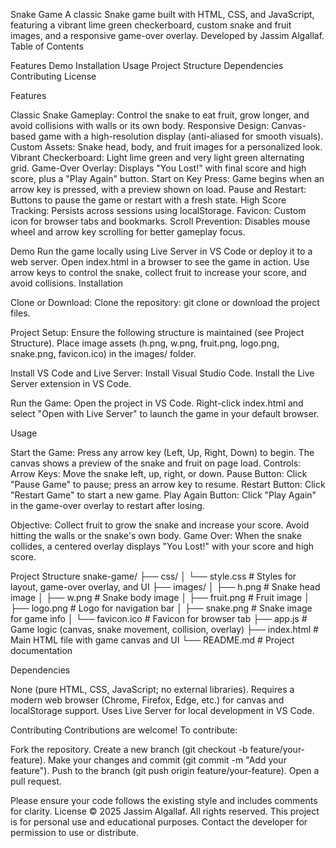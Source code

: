 Snake Game
A classic Snake game built with HTML, CSS, and JavaScript, featuring a vibrant lime green checkerboard, custom snake and fruit images, and a responsive game-over overlay. Developed by Jassim Algallaf.
Table of Contents 

Features
Demo
Installation
Usage
Project Structure
Dependencies
Contributing
License

Features

Classic Snake Gameplay: Control the snake to eat fruit, grow longer, and avoid collisions with walls or its own body.
Responsive Design: Canvas-based game with a high-resolution display (anti-aliased for smooth visuals).
Custom Assets: Snake head, body, and fruit images for a personalized look.
Vibrant Checkerboard: Light lime green and very light green alternating grid.
Game-Over Overlay: Displays "You Lost!" with final score and high score, plus a "Play Again" button.
Start on Key Press: Game begins when an arrow key is pressed, with a preview shown on load.
Pause and Restart: Buttons to pause the game or restart with a fresh state.
High Score Tracking: Persists across sessions using localStorage.
Favicon: Custom icon for browser tabs and bookmarks.
Scroll Prevention: Disables mouse wheel and arrow key scrolling for better gameplay focus.


Demo
Run the game locally using Live Server in VS Code or deploy it to a web server. Open index.html in a browser to see the game in action. Use arrow keys to control the snake, collect fruit to increase your score, and avoid collisions.
Installation

Clone or Download:
Clone the repository: git clone <repository-url> or download the project files.


Project Setup:
Ensure the following structure is maintained (see Project Structure).
Place image assets (h.png, w.png, fruit.png, logo.png, snake.png, favicon.ico) in the images/ folder.


Install VS Code and Live Server:
Install Visual Studio Code.
Install the Live Server extension in VS Code.


Run the Game:
Open the project in VS Code.
Right-click index.html and select "Open with Live Server" to launch the game in your default browser.



Usage

Start the Game: Press any arrow key (Left, Up, Right, Down) to begin. The canvas shows a preview of the snake and fruit on page load.
Controls:
Arrow Keys: Move the snake left, up, right, or down.
Pause Button: Click "Pause Game" to pause; press an arrow key to resume.
Restart Button: Click "Restart Game" to start a new game.
Play Again Button: Click "Play Again" in the game-over overlay to restart after losing.


Objective: Collect fruit to grow the snake and increase your score. Avoid hitting the walls or the snake's own body.
Game Over: When the snake collides, a centered overlay displays "You Lost!" with your score and high score.

Project Structure
snake-game/
├── css/
│   └── style.css           # Styles for layout, game-over overlay, and UI
├── images/
│   ├── h.png              # Snake head image
│   ├── w.png              # Snake body image
│   ├── fruit.png          # Fruit image
│   ├── logo.png           # Logo for navigation bar
│   ├── snake.png          # Snake image for game info
│   └── favicon.ico        # Favicon for browser tab
├── app.js                 # Game logic (canvas, snake movement, collision, overlay)
├── index.html             # Main HTML file with game canvas and UI
└── README.md              # Project documentation

Dependencies

None (pure HTML, CSS, JavaScript; no external libraries).
Requires a modern web browser (Chrome, Firefox, Edge, etc.) for canvas and localStorage support.
Uses Live Server for local development in VS Code.

Contributing
Contributions are welcome! To contribute:

Fork the repository.
Create a new branch (git checkout -b feature/your-feature).
Make your changes and commit (git commit -m "Add your feature").
Push to the branch (git push origin feature/your-feature).
Open a pull request.

Please ensure your code follows the existing style and includes comments for clarity.
License
© 2025 Jassim Algallaf. All rights reserved.
This project is for personal use and educational purposes. Contact the developer for permission to use or distribute.
